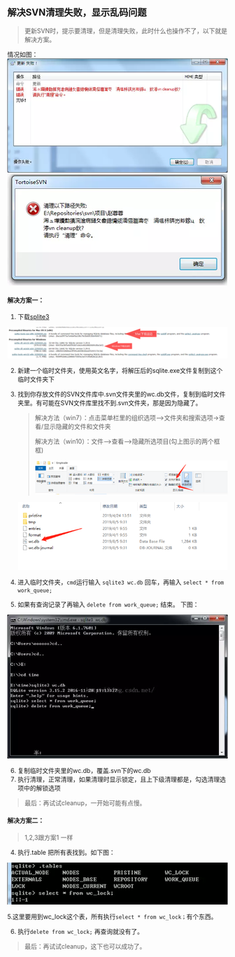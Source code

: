 ## 解决SVN清理失败，显示乱码问题

> 更新SVN时，提示要清理，但是清理失败，此时什么也操作不了，以下就是解决方案。

情况如图：![](.\img\clearFail.png)![](.\img\SVN.png)

#### 解决方案一：

1. 下载[splite3](https://www.sqlite.org/download.html)

![](.\img\splite-exe.png)

2. 新建一个临时文件夹，使用英文名字，将解压后的sqlite.exe文件复制到这个临时文件夹下

3. 找到你存放文件的SVN文件库中.svn文件夹里的wc.db文件，复制到临时文件夹里。有可能在SVN文件库里找不到.svn文件夹，那是因为隐藏了。

   > 解决方法（win7）：点击菜单栏里的组织选项—>文件夹和搜索选项->查看/显示隐藏的文件和文件夹
   >
   > 解决方法（win10）：文件—>查看—>隐藏所选项目(勾上图示的两个框框)
   >
   > ![](./img/showFile.png)

   ![](./img/wcdb.png)

4. 进入临时文件夹，`cmd`运行输入 `sqlite3 wc.db` 回车，再输入 `select * from work_queue;`

5. 如果有查询记录了再输入 `delete from work_queue;` 结束。 下图：

 ![](./img/sblite3.png)

6. 复制临时文件夹里的wc.db，覆盖.svn下的wc.db
7. 执行清理，正常清理，如果清理时显示锁定，且上下级清理都是，勾选清理选项中的解锁选项

>  最后：再试试cleanup，一开始可能有点慢。

#### **解决方案二：**

> 1,2,3跟方案1 一样

4. 执行.table 把所有表找到。如下图：

![](./img/wc_lock.png)

   5.这里要用到wc_lock这个表，所有执行`select * from wc_lock；`有个东西。

6. 执行`delete from wc_lock;` 再查询就没有了。

>  最后：再试试cleanup，这下也可以成功了。



 

 

 